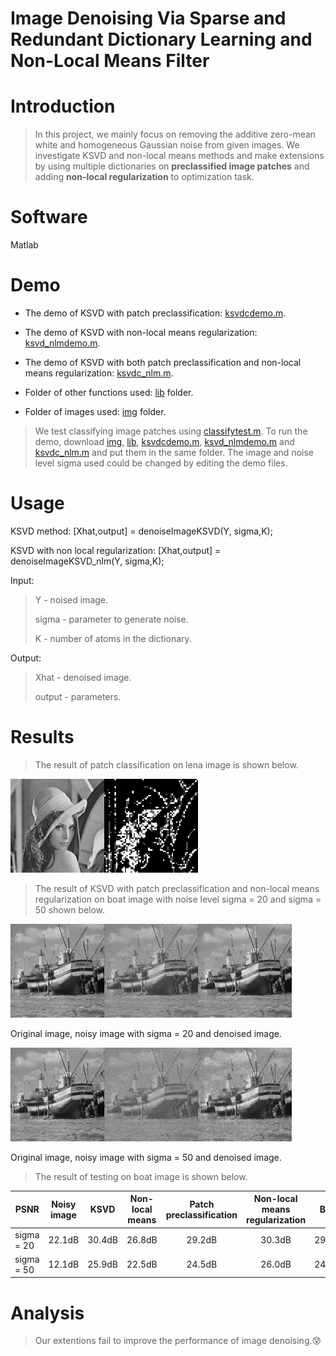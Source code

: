 # Image Denoising Via Sparse and Redundant Dictionary Learning and Non-Local Means Filter

# Introduction

> In this project, we mainly focus on removing the additive zero-mean white and homogeneous Gaussian noise from given images. We investigate KSVD and non-local means methods and make extensions by using multiple dictionaries on **preclassified image patches** and adding **non-local regularization** to optimization task.

# Software
Matlab

# Demo

* The demo of KSVD with patch preclassification: [ksvdcdemo.m](./ksvdcdemo.m). 
  
* The demo of KSVD with non-local means regularization: [ksvd_nlmdemo.m](./ksvd_nlmdemo.m). 

* The demo of KSVD with both patch preclassification and non-local means regularization: [ksvdc_nlm.m](./ksvd_nlmdemo.m).

* Folder of other functions used: [lib](./lib) folder.

* Folder of images used: [img](./img) folder.

> We test classifying image patches using [classifytest.m](./test/classifytest.m). To run the demo, download [img](./img), [lib](./lib), [ksvdcdemo.m](./ksvdcdemo.m), [ksvd_nlmdemo.m](./ksvd_nlmdemo.m) and [ksvdc_nlm.m](./ksvd_nlmdemo.m) and put them in the same folder. The image and noise level sigma used could be changed by editing the demo files.

# Usage

KSVD method:
[Xhat,output] = denoiseImageKSVD(Y, sigma,K);

KSVD with non local regularization:
[Xhat,output] = denoiseImageKSVD_nlm(Y, sigma,K);

Input:
> Y - noised image.
> 
> sigma - parameter to generate noise.
> 
> K - number of atoms in the dictionary.

Output:
> Xhat - denoised image.
> 
> output - parameters.

# Results

> The result of patch classification on lena image is shown below.

<img width="150" height="150" src="./img/lena.png"><img width="150" height="150" src="./result/lena_block.jpg">

> The result of KSVD with patch preclassification and non-local means regularization on boat image with noise level sigma = 20 and sigma = 50 shown below.

<img width="150" height="150" src="./img/boat.png"><img width="150" height="150" src="./result/boat_noise20.jpg"><img width="150" height="150" src="./result/ksvdc_nlm20.jpg">

Original image, noisy image with sigma = 20 and denoised image.

<img width="150" height="150" src="./img/boat.png"><img width="150" height="150" src="./result/boat_noise50.jpg"><img width="150" height="150" src="./result/ksvdc_nlm50.jpg">

Original image, noisy image with sigma = 50 and denoised image.

> The result of testing on boat image is shown below.

| PSNR | Noisy image | KSVD |Non-local means |Patch preclassification| Non-local means regularization| Both
| ------------- | :-------------: | :-------------: | :-------------: | :------------: | :-------------: | :-------------: |
| sigma = 20 |22.1dB  | 30.4dB | 26.8dB | 29.2dB| 30.3dB| 29.3dB|
| sigma = 50 |12.1dB  | 25.9dB | 22.5dB | 24.5dB| 26.0dB| 24.5dB|
# Analysis

> Our extentions fail to improve the performance of image denoising.:cold_sweat:
